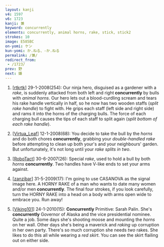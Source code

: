 ```yaml
---
layout: kanji
v4: 1597
v6: 1723
kanji: 兼
keyword: concurrently
elements: concurrently, animal horns, rake, stick, stick2
strokes: 10
image: E585BC
on-yomi: ケン
kun-yomi: か.ねる、-か.ねる
permalink: /兼/
redirect_from:
 - /1723/
prev: 野
next: 嫌
---
```


1) [<a href="http://kanji.koohii.com/profile/rtkrtk">rtkrtk</a>] 29-1-2008(254): Our ninja hero, disguised as a gardener with a <em>rake</em>, is suddenly attacked from both left and right<strong> concurrently</strong> by bulls with <em>animal horns</em>. Our hero lets out a blood-curdling scream and tears his rake handle vertically in half, so he now has two wooden staffs (<em>split rake handle</em>) to fight with. He grips each staff (left side and right side) and rams it into the horns of the charging bulls. The force of each charging bull causes the tips of each staff to split again (<em>split bottom of each rake handle</em>).

2) [<a href="http://kanji.koohii.com/profile/Virtua_Leaf">Virtua_Leaf</a>] 12-1-2008(68): You decide to take the bull by the <em>horns</em> and do both chores<strong> concurrently</strong>, grabbing your <em>double-handled rake</em> before attempting to clean up both your&#039;s and your neighbours&#039; garden. But unfortunately, it&#039;s not long until your <em>rake</em> <em>splits in two</em>.

3) [<a href="http://kanji.koohii.com/profile/RoboTact">RoboTact</a>] 30-6-2007(26): Special <em>rake</em>, used to hold a bull by both <em>horns</em> <strong>concurrently</strong>. Two handles have V-like ends to set your arms against.

4) [<a href="http://kanji.koohii.com/profile/zanzibar">zanzibar</a>] 31-5-2009(17): I&#039;m going to use CASANOVA as the signal image here. A HORNY RAKE of a man who wants to date many women and/or men<strong> concurrently</strong>. The final four strokes, if you look carefully, turn the HORNY RAKE into a head on a body with arms open wide to embrace you. Run away!

5) [<a href="http://kanji.koohii.com/profile/Viking101">Viking101</a>] 24-1-2010(15): <strong>Concurrently</strong> Primitive: Sarah Palin. She&#039;s<strong> concurrently</strong> Governor of Alaska and the vice presidential nominee. Quite a job. Some days she&#039;s shooting moose and mounting the <em>horns</em> on her wall. Other days she&#039;s being a maverick and <em>raking</em> up corruption in her own party. There&#039;s so much corruption she needs <em>two</em> rakes. She likes to do this all while wearing a <em>red skirt</em>. You can see the skirt flailing out on either side.

